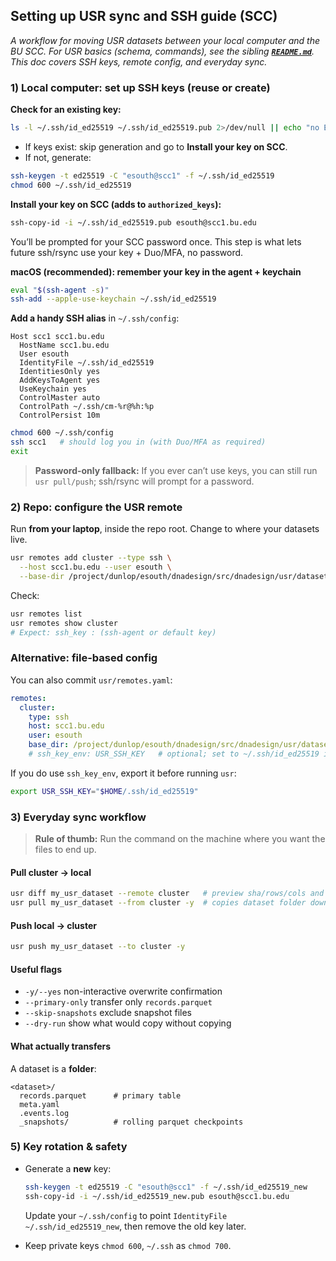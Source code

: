 ## Setting up USR sync and SSH guide (SCC)

*A workflow for moving USR datasets between your local computer and the BU SCC. For USR basics (schema, commands), see the sibling [**`README.md`**](README.md). This doc covers SSH keys, remote config, and everyday sync.*

### 1) Local computer: set up SSH keys (reuse or create)

**Check for an existing key:**

```bash
ls -l ~/.ssh/id_ed25519 ~/.ssh/id_ed25519.pub 2>/dev/null || echo "no Ed25519 key yet"
```

* If keys exist: skip generation and go to **Install your key on SCC**.
* If not, generate:

```bash
ssh-keygen -t ed25519 -C "esouth@scc1" -f ~/.ssh/id_ed25519
chmod 600 ~/.ssh/id_ed25519
```

**Install your key on SCC (adds to `authorized_keys`):**

```bash
ssh-copy-id -i ~/.ssh/id_ed25519.pub esouth@scc1.bu.edu
```

You’ll be prompted for your SCC password once. This step is what lets future ssh/rsync use your key + Duo/MFA, no password.

**macOS (recommended): remember your key in the agent + keychain**

```bash
eval "$(ssh-agent -s)"
ssh-add --apple-use-keychain ~/.ssh/id_ed25519
```

**Add a handy SSH alias** in `~/.ssh/config`:

```
Host scc1 scc1.bu.edu
  HostName scc1.bu.edu
  User esouth
  IdentityFile ~/.ssh/id_ed25519
  IdentitiesOnly yes
  AddKeysToAgent yes
  UseKeychain yes
  ControlMaster auto
  ControlPath ~/.ssh/cm-%r@%h:%p
  ControlPersist 10m
```

```bash
chmod 600 ~/.ssh/config
ssh scc1   # should log you in (with Duo/MFA as required)
exit
```

> **Password-only fallback:** If you ever can’t use keys, you can still run `usr pull/push`; ssh/rsync will prompt for a password.

### 2) Repo: configure the USR remote

Run **from your laptop**, inside the repo root. Change to where your datasets live.

```bash
usr remotes add cluster --type ssh \
  --host scc1.bu.edu --user esouth \
  --base-dir /project/dunlop/esouth/dnadesign/src/dnadesign/usr/datasets
```

Check:

```bash
usr remotes list
usr remotes show cluster
# Expect: ssh_key : (ssh-agent or default key)
```

### Alternative: file-based config

You can also commit `usr/remotes.yaml`:

```yaml
remotes:
  cluster:
    type: ssh
    host: scc1.bu.edu
    user: esouth
    base_dir: /project/dunlop/esouth/dnadesign/src/dnadesign/usr/datasets
    # ssh_key_env: USR_SSH_KEY   # optional; set to ~/.ssh/id_ed25519 if you prefer explicit key
```

If you do use `ssh_key_env`, export it before running `usr`:

```bash
export USR_SSH_KEY="$HOME/.ssh/id_ed25519"
```

### 3) Everyday sync workflow

> **Rule of thumb:** Run the command on the machine where you want the files to end up.

#### Pull cluster → local

```bash
usr diff my_usr_dataset --remote cluster   # preview sha/rows/cols and snapshots
usr pull my_usr_dataset --from cluster -y  # copies dataset folder down
```

#### Push local → cluster

```bash
usr push my_usr_dataset --to cluster -y
```

#### Useful flags

* `-y/--yes` non-interactive overwrite confirmation
* `--primary-only` transfer only `records.parquet`
* `--skip-snapshots` exclude snapshot files
* `--dry-run` show what would copy without copying

#### What actually transfers

A dataset is a **folder**:

```
<dataset>/
  records.parquet      # primary table
  meta.yaml
  .events.log
  _snapshots/          # rolling parquet checkpoints
```

### 5) Key rotation & safety

* Generate a **new** key:

  ```bash
  ssh-keygen -t ed25519 -C "esouth@scc1" -f ~/.ssh/id_ed25519_new
  ssh-copy-id -i ~/.ssh/id_ed25519_new.pub esouth@scc1.bu.edu
  ```

  Update your `~/.ssh/config` to point `IdentityFile ~/.ssh/id_ed25519_new`, then remove the old key later.

* Keep private keys `chmod 600`, `~/.ssh` as `chmod 700`.
